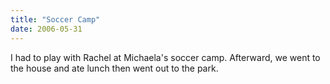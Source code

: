 ```yaml
---
title: "Soccer Camp"
date: 2006-05-31
---
```


I had to play with Rachel at Michaela's soccer camp.  Afterward, we went to the house and ate lunch then went out to the park.